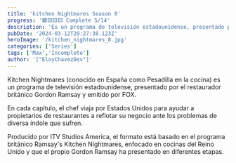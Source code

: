 ```yaml
---
title: 'kitchen Nightmares Season 8'
progress: '🟩🟨🟨🟨 Complete 5/14'
description: 'Es un programa de televisión estadounidense, presentado por el restaurador británico Gordon Ramsay'
pubDate: '2024-03-12T20:27:38.123Z'
heroImage: '/kitchen_nightmares_8.jpg'
categories: ['Series']
tags: ['Max','Incomplete']
author: '["EloyChavezDev"]'
---
```

Kitchen Nightmares (conocido en España como Pesadilla en la cocina) es un programa de televisión estadounidense, presentado por el restaurador británico Gordon Ramsay y emitido por FOX. 

En cada capítulo, el chef viaja por Estados Unidos para ayudar a propietarios de restaurantes a reflotar su negocio ante los problemas de diversa índole que sufren.

Producido por ITV Studios America, el formato está basado en el programa británico Ramsay's Kitchen Nightmares, enfocado en cocinas del Reino Unido y que el propio Gordon Ramsay ha presentado en diferentes etapas.